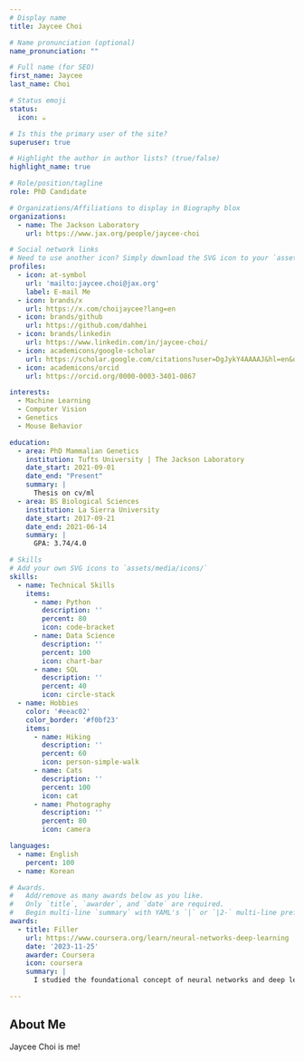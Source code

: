 ```yaml
---
# Display name
title: Jaycee Choi

# Name pronunciation (optional)
name_pronunciation: ""

# Full name (for SEO)
first_name: Jaycee
last_name: Choi

# Status emoji
status:
  icon: ☕️

# Is this the primary user of the site?
superuser: true

# Highlight the author in author lists? (true/false)
highlight_name: true

# Role/position/tagline
role: PhD Candidate

# Organizations/Affiliations to display in Biography blox
organizations:
  - name: The Jackson Laboratory
    url: https://www.jax.org/people/jaycee-choi

# Social network links
# Need to use another icon? Simply download the SVG icon to your `assets/media/icons/` folder.
profiles:
  - icon: at-symbol
    url: 'mailto:jaycee.choi@jax.org'
    label: E-mail Me
  - icon: brands/x
    url: https://x.com/choijaycee?lang=en
  - icon: brands/github
    url: https://github.com/dahhei
  - icon: brands/linkedin
    url: https://www.linkedin.com/in/jaycee-choi/
  - icon: academicons/google-scholar
    url: https://scholar.google.com/citations?user=DgJykY4AAAAJ&hl=en&oi=sra
  - icon: academicons/orcid
    url: https://orcid.org/0000-0003-3401-0867

interests:
  - Machine Learning
  - Computer Vision
  - Genetics
  - Mouse Behavior

education:
  - area: PhD Mammalian Genetics
    institution: Tufts University | The Jackson Laboratory
    date_start: 2021-09-01
    date_end: "Present"
    summary: |
      Thesis on cv/ml
  - area: BS Biological Sciences
    institution: La Sierra University
    date_start: 2017-09-21
    date_end: 2021-06-14
    summary: |
      GPA: 3.74/4.0

# Skills
# Add your own SVG icons to `assets/media/icons/`
skills:
  - name: Technical Skills
    items:
      - name: Python
        description: ''
        percent: 80
        icon: code-bracket
      - name: Data Science
        description: ''
        percent: 100
        icon: chart-bar
      - name: SQL
        description: ''
        percent: 40
        icon: circle-stack
  - name: Hobbies
    color: '#eeac02'
    color_border: '#f0bf23'
    items:
      - name: Hiking
        description: ''
        percent: 60
        icon: person-simple-walk
      - name: Cats
        description: ''
        percent: 100
        icon: cat
      - name: Photography
        description: ''
        percent: 80
        icon: camera

languages:
  - name: English
    percent: 100
  - name: Korean

# Awards.
#   Add/remove as many awards below as you like.
#   Only `title`, `awarder`, and `date` are required.
#   Begin multi-line `summary` with YAML's `|` or `|2-` multi-line prefix and indent 2 spaces below.
awards:
  - title: Filler
    url: https://www.coursera.org/learn/neural-networks-deep-learning
    date: '2023-11-25'
    awarder: Coursera
    icon: coursera
    summary: |
      I studied the foundational concept of neural networks and deep learning. By the end, I was familiar with the significant technological trends driving the rise of deep learning; build, train, and apply fully connected deep neural networks; implement efficient (vectorized) neural networks; identify key parameters in a neural network’s architecture; and apply deep learning to your own applications.

---
```


## About Me

Jaycee Choi is me!
